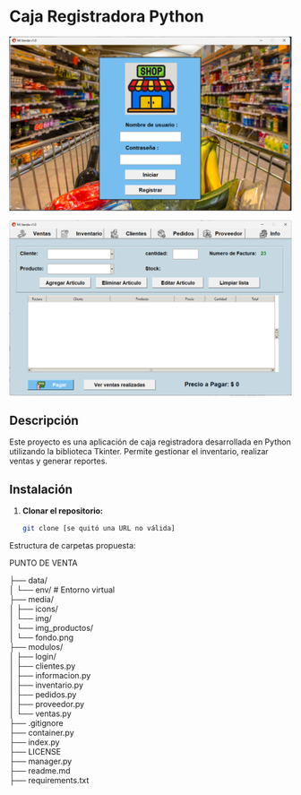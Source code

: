 # Caja Registradora Python

![](media/img/foto_1.png)

![](media/img/foto_2.png)


## Descripción
Este proyecto es una aplicación de caja registradora desarrollada en Python utilizando la biblioteca Tkinter. Permite gestionar el inventario, realizar ventas y generar reportes.

## Instalación
1. **Clonar el repositorio:**
   ```bash
   git clone [se quitó una URL no válida]


Estructura de carpetas propuesta:
   
PUNTO DE VENTA

├── data/                                                
│   └── env/  # Entorno virtual                                            
├── media/                             
│   ├── icons/                                                                      
│   └── img/                                 
│       └── img_productos/                                  
│       └── fondo.png                             
├── modulos/                                 
│   ├── login/                                     
│   ├── clientes.py                                                        
│   ├── informacion.py                                         
│   ├── inventario.py                                                   
│   ├── pedidos.py                                                            
│   ├── proveedor.py                                                       
│   └── ventas.py                                                                   
├── .gitignore                                                                         
├── container.py                                                                                
├── index.py                                                                                       
├── LICENSE                                                                                     
├── manager.py                                                                                     
├── readme.md                                                                                      
├── requirements.txt                                                                               
              